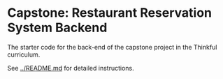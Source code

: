 # Capstone: Restaurant Reservation System Backend

The starter code for the back-end of the capstone project in the Thinkful curriculum.

See [../README.md](../README.md) for detailed instructions.
